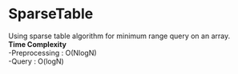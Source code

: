 # SparseTable
Using sparse table algorithm for minimum range query on an array.<br />
**Time Complexity**<br />
    -Preprocessing : O(NlogN)<br />
    -Query         : O(logN)<br />

